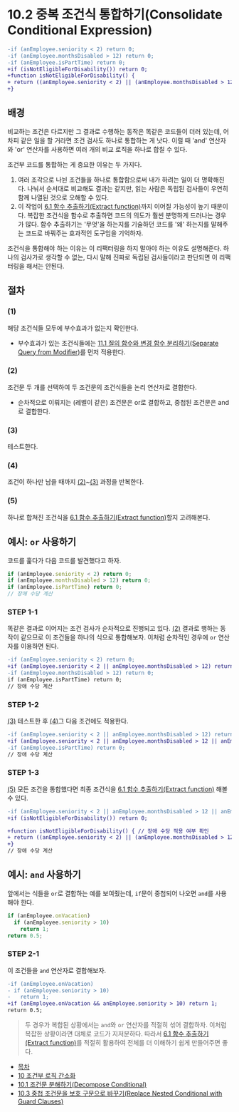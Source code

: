 # 10.2 중복 조건식 통합하기(Consolidate Conditional Expression)
``` diff
-if (anEmployee.seniority < 2) return 0;
-if (anEmployee.monthsDisabled > 12) return 0;
-if (anEmployee.isPartTime) return 0;
+if (isNotEligibleForDisability()) return 0;
+function isNotEligibleForDisability() {
+ return ((anEmployee.seniority < 2) || (anEmployee.monthsDisabled > 12) || (anEmployee.isPartTime));
+}
```
## 배경
비교하는 조건은 다르지만 그 결과로 수행하는 동작은 똑같은 코드들이 더러 있는데, 어차피 같은 일을 할 거라면 조건 검사도 하나로 통합하는 게 낫다. 이럴 때 'and' 연산자와 'or' 연산자를 사용하면 여러 개의 비교 로직을 하나로 합칠 수 있다.

조건부 코드를 통합하는 게 중요한 이유는 두 가지다.
1. 여러 조각으로 나뉜 조건들을 하나로 통합함으로써 내가 하려는 일이 더 명확해진다. 나눠서 순서대로 비교해도 결과는 같지만, 읽는 사람은 독립된 검사들이 우연히 함께 나열된 것으로 오해할 수 있다.
2. 이 작업이 [6.1 함수 추출하기(Extract function)](https://github.com/wonder13662/refactoring-v2/blob/writing/chapter06/6-1.md)까지 이어질 가능성이 높기 때문이다. 복잡한 조건식을 함수로 추출하면 코드의 의도가 훨씬 분명하게 드러나는 경우가 많다. 함수 추출하기는 '무엇'을 하는지를 기술하던 코드를 '왜' 하는지를 말해주는 코드로 바꿔주는 효과적인 도구임을 기억하자.

조건식을 통합해야 하는 이유는 이 리팩터링을 하지 말아야 하는 이유도 설명해준다. 하나의 검사가로 생각할 수 없는, 다시 말해 진짜로 독립된 검사들이라고 판단되면 이 리팩터링을 해서는 안된다.
## 절차
### (1)
해당 조건식들 모두에 부수효과가 없는지 확인한다.
- 부수효과가 있는 조건식들에는 [11.1 질의 함수와 변경 함수 분리하기(Separate Query from Modifier)](https://github.com/wonder13662/refactoring-v2/blob/writing/chapter11/11-1.md)를 먼저 적용한다.
### (2)
조건문 두 개를 선택하여 두 조건문의 조건식들을 논리 연산자로 결합한다.
- 순차적으로 이뤄지는 (레벨이 같은) 조건문은 or로 결합하고, 중첩된 조건문은 and로 결합한다.
### (3)
테스트한다.
### (4)
조건이 하나만 남을 때까지 [(2)](https://github.com/wonder13662/refactoring-v2/blob/writing/chapter10/10-2.md#2)~[(3)](https://github.com/wonder13662/refactoring-v2/blob/writing/chapter10/10-2.md#3) 과정을 반복한다.
### (5)
하나로 합쳐진 조건식을 [6.1 함수 추출하기(Extract function)](https://github.com/wonder13662/refactoring-v2/blob/writing/chapter06/6-1.md)할지 고려해본다.

## 예시: `or` 사용하기
코드를 훑다가 다음 코드를 발견했다고 하자.
``` javascript
if (anEmployee.seniority < 2) return 0;
if (anEmployee.monthsDisabled > 12) return 0;
if (anEmployee.isPartTime) return 0;
// 장애 수당 계산
```
### STEP 1-1
똑같은 결과로 이어지는 조건 검사가 순차적으로 진행되고 있다. [(2)](https://github.com/wonder13662/refactoring-v2/blob/writing/chapter10/10-2.md#2) 결과로 행하는 동작이 같으므로 이 조건들을 하나의 식으로 통합해보자. 이처럼 순차적인 경우에 `or` 연산자를 이용하면 된다.
``` diff
-if (anEmployee.seniority < 2) return 0;
+if (anEmployee.seniority < 2 || anEmployee.monthsDisabled > 12) return 0;
-if (anEmployee.monthsDisabled > 12) return 0;
if (anEmployee.isPartTime) return 0;
// 장애 수당 계산
```
### STEP 1-2
[(3)](https://github.com/wonder13662/refactoring-v2/blob/writing/chapter10/10-2.md#3) 테스트한 후 [(4)](https://github.com/wonder13662/refactoring-v2/blob/writing/chapter10/10-2.md#4)그 다음 조건에도 적용한다.
``` diff
-if (anEmployee.seniority < 2 || anEmployee.monthsDisabled > 12) return 0;
+if (anEmployee.seniority < 2 || anEmployee.monthsDisabled > 12 || anEmployee.isPartTime) return 0;
-if (anEmployee.isPartTime) return 0;
// 장애 수당 계산
```
### STEP 1-3
[(5)](https://github.com/wonder13662/refactoring-v2/blob/writing/chapter10/10-2.md#5) 모든 조건을 통합했다면 최종 조건식을 [6.1 함수 추출하기(Extract function)](https://github.com/wonder13662/refactoring-v2/blob/writing/chapter06/6-1.md) 해볼 수 있다.
``` diff
-if (anEmployee.seniority < 2 || anEmployee.monthsDisabled > 12 || anEmployee.isPartTime) return 0;
+if (isNotEligibleForDisability()) return 0;

+function isNotEligibleForDisability() { // 장애 수당 적용 여부 확인
+ return ((anEmployee.seniority < 2) || (anEmployee.monthsDisabled > 12) || (anEmployee.isPartTime));
+}
// 장애 수당 계산
```
## 예시: `and` 사용하기
앞에서는 식들을 `or`로 결합하는 예를 보여줬는데, `if`문이 중첩되어 나오면 `and`를 사용해야 한다.
``` javascript
if (anEmployee.onVacation)
  if (anEmployee.seniority > 10)
    return 1;
return 0.5;
```
### STEP 2-1
이 조건들을 `and` 연산자로 결합해보자.
``` diff
-if (anEmployee.onVacation)
- if (anEmployee.seniority > 10)
-   return 1;
+if (anEmployee.onVacation && anEmployee.seniority > 10) return 1;
return 0.5;
```
> 두 경우가 복합된 상황에서는 `and`와 `or` 연산자를 적절히 섞어 결합하자. 이처럼 복잡한 상황이라면 대체로 코드가 지저분하다. 따라서 [6.1 함수 추출하기(Extract function)](https://github.com/wonder13662/refactoring-v2/blob/writing/chapter06/6-1.md)를 적절히 활용하여 전체를 더 이해하기 쉽게 만들어주면 좋다.

- [목차](https://github.com/wonder13662/refactoring-v2/blob/writing)
- [10 조건부 로직 간소화](https://github.com/wonder13662/refactoring-v2/blob/writing/chapter10)
- [10.1 조건문 분해하기(Decompose Conditional)](https://github.com/wonder13662/refactoring-v2/blob/writing/chapter10/10-1.md)
- [10.3 중첩 조건문을 보호 구문으로 바꾸기(Replace Nested Conditional with Guard Clauses)](https://github.com/wonder13662/refactoring-v2/blob/writing/chapter10/10-3.md)
